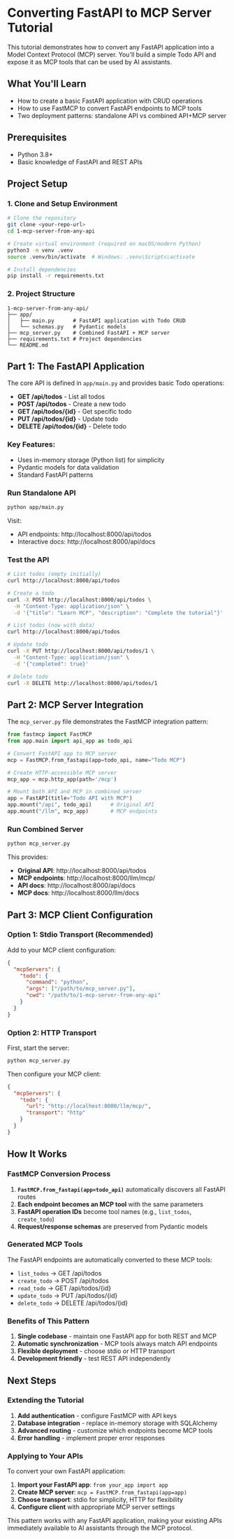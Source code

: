 # Converting FastAPI to MCP Server Tutorial

This tutorial demonstrates how to convert any FastAPI application into a Model Context Protocol (MCP) server. You'll build a simple Todo API and expose it as MCP tools that can be used by AI assistants.

## What You'll Learn

- How to create a basic FastAPI application with CRUD operations
- How to use FastMCP to convert FastAPI endpoints to MCP tools
- Two deployment patterns: standalone API vs combined API+MCP server

## Prerequisites

- Python 3.8+
- Basic knowledge of FastAPI and REST APIs

## Project Setup

### 1. Clone and Setup Environment

```bash
# Clone the repository
git clone <your-repo-url>
cd 1-mcp-server-from-any-api

# Create virtual environment (required on macOS/modern Python)
python3 -m venv .venv
source .venv/bin/activate  # Windows: .venv\Scripts\activate

# Install dependencies
pip install -r requirements.txt
```

### 2. Project Structure

```
1-mcp-server-from-any-api/
├── app/
│   ├── main.py      # FastAPI application with Todo CRUD
│   └── schemas.py   # Pydantic models
├── mcp_server.py    # Combined FastAPI + MCP server
├── requirements.txt # Project dependencies
└── README.md
```

## Part 1: The FastAPI Application

The core API is defined in `app/main.py` and provides basic Todo operations:

- **GET /api/todos** - List all todos
- **POST /api/todos** - Create a new todo
- **GET /api/todos/{id}** - Get specific todo
- **PUT /api/todos/{id}** - Update todo
- **DELETE /api/todos/{id}** - Delete todo

### Key Features:
- Uses in-memory storage (Python list) for simplicity
- Pydantic models for data validation
- Standard FastAPI patterns

### Run Standalone API

```bash
python app/main.py
```

Visit:
- API endpoints: http://localhost:8000/api/todos
- Interactive docs: http://localhost:8000/api/docs

### Test the API

```bash
# List todos (empty initially)
curl http://localhost:8000/api/todos

# Create a todo
curl -X POST http://localhost:8000/api/todos \
  -H "Content-Type: application/json" \
  -d '{"title": "Learn MCP", "description": "Complete the tutorial"}'

# List todos (now with data)
curl http://localhost:8000/api/todos

# Update todo
curl -X PUT http://localhost:8000/api/todos/1 \
  -H "Content-Type: application/json" \
  -d '{"completed": true}'

# Delete todo
curl -X DELETE http://localhost:8000/api/todos/1
```

## Part 2: MCP Server Integration

The `mcp_server.py` file demonstrates the FastMCP integration pattern:

```python
from fastmcp import FastMCP
from app.main import api_app as todo_api

# Convert FastAPI app to MCP server
mcp = FastMCP.from_fastapi(app=todo_api, name="Todo MCP")

# Create HTTP-accessible MCP server
mcp_app = mcp.http_app(path='/mcp')

# Mount both API and MCP in combined server
app = FastAPI(title="Todo API with MCP")
app.mount("/api", todo_api)      # Original API
app.mount("/llm", mcp_app)       # MCP endpoints
```

### Run Combined Server

```bash
python mcp_server.py
```

This provides:
- **Original API**: http://localhost:8000/api/todos
- **MCP endpoints**: http://localhost:8000/llm/mcp/
- **API docs**: http://localhost:8000/api/docs
- **MCP docs**: http://localhost:8000/llm/docs

## Part 3: MCP Client Configuration

### Option 1: Stdio Transport (Recommended)

Add to your MCP client configuration:

```json
{
  "mcpServers": {
    "todo": {
      "command": "python",
      "args": ["/path/to/mcp_server.py"],
      "cwd": "/path/to/1-mcp-server-from-any-api"
    }
  }
}
```

### Option 2: HTTP Transport

First, start the server:
```bash
python mcp_server.py
```

Then configure your MCP client:
```json
{
  "mcpServers": {
    "todo": {
      "url": "http://localhost:8000/llm/mcp/",
      "transport": "http"
    }
  }
}
```

## How It Works

### FastMCP Conversion Process

1. **`FastMCP.from_fastapi(app=todo_api)`** automatically discovers all FastAPI routes
2. **Each endpoint becomes an MCP tool** with the same parameters
3. **FastAPI operation IDs** become tool names (e.g., `list_todos`, `create_todo`)
4. **Request/response schemas** are preserved from Pydantic models

### Generated MCP Tools

The FastAPI endpoints are automatically converted to these MCP tools:

- `list_todos` → GET /api/todos
- `create_todo` → POST /api/todos  
- `read_todo` → GET /api/todos/{id}
- `update_todo` → PUT /api/todos/{id}
- `delete_todo` → DELETE /api/todos/{id}

### Benefits of This Pattern

1. **Single codebase** - maintain one FastAPI app for both REST and MCP
2. **Automatic synchronization** - MCP tools always match API endpoints
3. **Flexible deployment** - choose stdio or HTTP transport
4. **Development friendly** - test REST API independently

## Next Steps

### Extending the Tutorial

1. **Add authentication** - configure FastMCP with API keys
2. **Database integration** - replace in-memory storage with SQLAlchemy
3. **Advanced routing** - customize which endpoints become MCP tools
4. **Error handling** - implement proper error responses

### Applying to Your APIs

To convert your own FastAPI application:

1. **Import your FastAPI app**: `from your_app import app`
2. **Create MCP server**: `mcp = FastMCP.from_fastapi(app=app)`
3. **Choose transport**: stdio for simplicity, HTTP for flexibility
4. **Configure client** with appropriate MCP server settings

This pattern works with any FastAPI application, making your existing APIs immediately available to AI assistants through the MCP protocol.